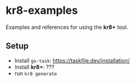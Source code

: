 # kr8-examples

Examples and references for using the **kr8+** tool.

## Setup

* Install `go-task`: https://taskfile.dev/installation/
* Install **kr8+**: ???
* run `kr8 generate`
